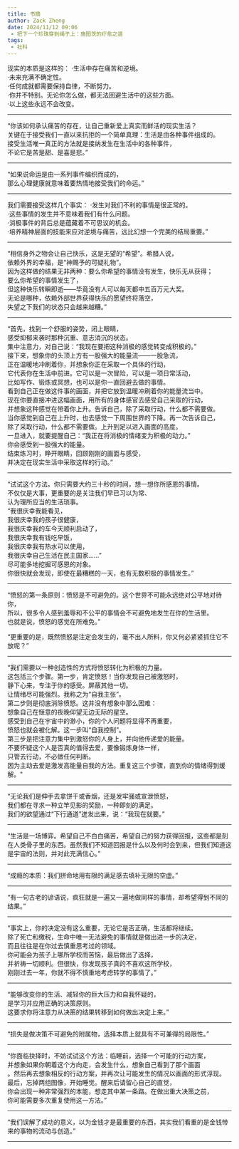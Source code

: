 ```yaml
---
title: 书摘
author: Zack Zheng
date: 2024/11/12 09:06
 - 把下一个珍珠穿到绳子上：施图茨的疗愈之道
tags:
 - 社科
---
```


现实的本质是这样的：
  ·生活中存在痛苦和逆境。   
	·未来充满不确定性。   
	·任何成就都需要保持自律，不断努力。   
	·你并不特别。无论你怎么做，都无法回避生活中的这些方面。   
	·以上这些永远不会改变。    

-----------------------------

“你该如何承认痛苦的存在，让自己重新爱上真实而鲜活的现实生活？    
关键在于接受我们一直以来抗拒的一个简单真理：生活是由各种事件组成的。    
接受生活唯一真正的方法就是接纳发生在生活中的各种事件，    
不论它是苦是甜、是喜是悲。”


-------------------------------

“如果说命运是由一系列事件编织而成的，   
那么心理健康就意味着要热情地接受我们的命运。”

-------------------------------

我们需要接受这样几个事实：
	·发生对我们不利的事情是很正常的。    
	·这些事情的发生并不意味着我们有什么问题。     
	·消极事件的背后总是蕴藏着不可思议的机会。     
	·培养精神层面的技能来应对逆境与痛苦，远比幻想一个完美的结局重要。”     

-------------------------------


“相信身外之物会让自己快乐，这是无望的“希望”。希腊人说，   
依赖外界的幸福，是“神赐予的可疑礼物”。   
因为这样做的结果无非两种：要么你希望的事情没有发生，快乐无从获得；   
要么你希望的事情发生了，   
但这种快乐转瞬即逝——毕竟没有人可以每天都中五百万元大奖。  
无论是哪种，依赖外部世界获得快乐的愿望终将落空，  
失望之下我们的状态只会越来越糟。”   


--------------------------------


“首先，找到一个舒服的姿势，闭上眼睛，  
感受抑郁来袭时那种沉重、意志消沉的状态。  
集中注意力，对自己说：“我现在要把这种消极的感觉转变成积极的。”  
接下来，想象你的头顶上方有一股强大的能量流——一股急流，  
正在温暖地冲刷着你，并想象你正在采取一个具体的行动，  
它代表你在生活中前进。它可以是一次冒险，可以是一项日常活动，  
比如写作、锻炼或冥想，也可以是你一直回避去做的事情。  
看到自己正在做这件事的画面，并把它放到温暖冲刷着你的能量流当中。  
现在你要直接冲进这幅画面，用所有的身体感官去感受自己采取的行动，  
并想象这种感觉在带着你上升。告诉自己，除了采取行动，什么都不需要做。  
当你感觉到自己在上升时，也去感觉一下周围世界的下降。再一次告诉自己，  
除了采取行动，什么都不需要做。上升到足以进入画面的高度。  
一旦进入，就要提醒自己：“我正在将消极的情绪变为积极的动力。”  
你会感受到一股强大的能量。  
结束练习时，睁开眼睛，回顾刚刚的画面与感受，  
并决定在现实生活中采取这样的行动。”  


---------------------------------


“试试这个方法。你只需要大约三十秒的时间，想一想你所感恩的事情。   
不仅仅是大事，更重要的是关注我们早已习以为常、   
认为理所应当的生活琐事。   
“我很庆幸我能看见，   
我很庆幸我的孩子很健康，   
我很庆幸我的车今天顺利启动了，   
我很庆幸我有钱吃早饭，   
我很庆幸我有热水可以使用，   
我很庆幸自己生活在民主国家……”   
尽可能多地挖掘可感恩的对象。   
你很快就会发现，即使在最糟糕的一天，也有无数积极的事情发生。”   

----------------------------------

“愤怒的第一条原则：愤怒是不可避免的。这个世界不可能永远绝对公平地对待你，   
所以，很多令人感到羞辱和不公平的事情会不可避免地发生在你的生活里。   
也就是说，愤怒的感觉在所难免。”    

“更重要的是，既然愤怒是注定会发生的，毫不出人所料，你又何必紧紧抓住它不放呢？”

----------------------------------

“我们需要以一种创造性的方式将愤怒转化为积极的力量。     
这包括三个步骤。第一步，肯定愤怒！当你发现自己被激怒时，   
静下心来，专注于你的感受。屏蔽其他一切。   
让情绪尽可能强烈。我称之为“自我主张”。   
第二步则是彻底消除愤怒。这并没有想象中那么困难：   
想象自己在惬意的夜晚仰望无边无际的星空。   
感受到自己在宇宙中的渺小，你的个人问题将显得不再重要，  
愤怒也就会被化解。这一步叫“自我控制”。   
第三步是把注意力集中到激怒你的人身上，并向他传递爱的能量。   
不要怀疑这个人是否真的值得去爱，要像锻炼身体一样，   
只管去行动，不必做任何判断。   
因为主动去爱是激发高能量自我的方法。重复这三个步骤，直到你的情绪得到缓解。"


----------------------------------

“无论我们是伸手去拿饼干或香烟，还是发牢骚或宣泄愤怒，   
我们都在寻求一种立竿见影的奖励，一种即刻的满足。   
我们的欲望通过“下行通道”迸发出来，说：“我现在就要。”   


-----------------------------------

“生活是一场博弈。希望自己不白白痛苦，希望自己的努力获得回报，这些都是刻在人类骨子里的东西。虽然我们不知道回报是什么以及何时会到来，但我们知道这是宇宙的法则，并对此充满信心。”


-----------------------------------

“成瘾的本质：我们拼命地用有限的满足感去填补无限的空虚。”

-----------------------------------


“有一句古老的谚语说，疯狂就是一遍又一遍地做同样的事情，却希望得到不同的结果。”

-----------------------------------

“事实上，你的决定没有这么重要，无论它是否正确，生活都将继续。   
除了死亡和缴税，生命中唯一无法避免的事情就是做出进一步的决定，   
而且往往是在你过去慎重思考过的领域。   
你可能会为孩子上哪所学校而苦恼，最后做出了选择，   
并祈祷一切顺利。但很快，你发现孩子真的不喜欢这所学校，   
刚刚过去一年，你就不得不慎重地考虑转学的事情了。”    

------------------------------------

“能够改变你的生活、减轻你的巨大压力和自我怀疑的，   
是学习并应用正确的决策原则。    
这要求你将注意力从决策的结果转移到如何做出决定上来。”    

------------------------------------


“损失是做决策不可避免的附属物，选择本质上就具有不可兼得的局限性。”


-------------------------------------

“你面临抉择时，不妨试试这个方法：临睡前，选择一个可能的行动方案，   
并想象如果你朝着这个方向走，会发生什么，想象自己看到了那个画面   
。然后再去想象相反的行动方案，并再次让可能发生的情况以画面的形式浮现。   
最后，忘掉两组图像，开始睡觉。醒来后请留心自己的直觉，   
你会出现一种非常强烈的本能，想走其中某一条路。在做出重大决策之前，   
你可能需要多次重复使用这一方法。”    


-------------------------------------

“我们误解了成功的意义，以为金钱才是最重要的东西，其实我们看重的是金钱带来的事物的流动与创造。”

------------------------------------




